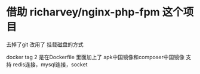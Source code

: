 # 借助 richarvey/nginx-php-fpm 这个项目
去掉了git
改用了 挂载磁盘的方式

docker tag 2 是在Dockerfile 里面加上了 apk中国镜像和composer中国镜像
支持 redis连接，mysql连接，socket